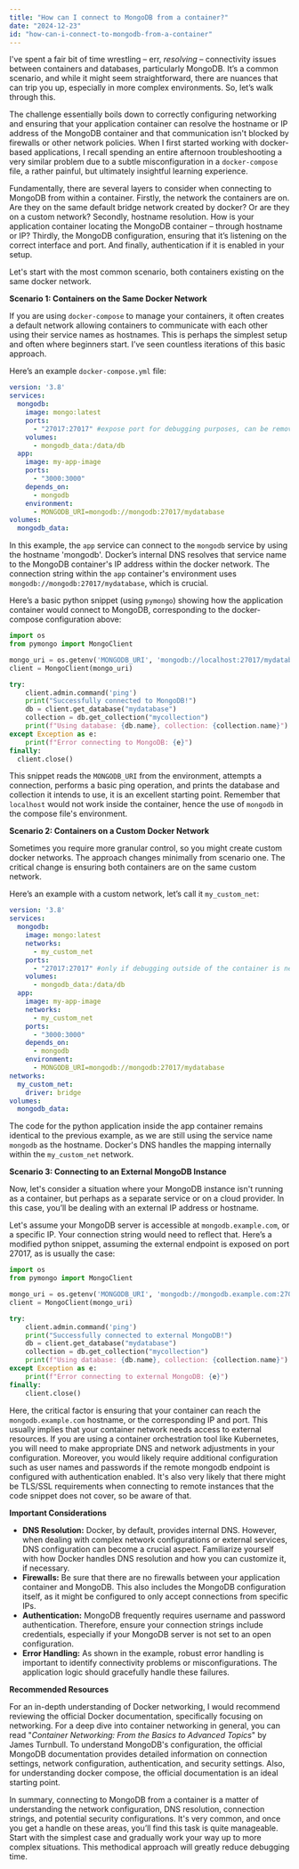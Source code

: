 ```yaml
---
title: "How can I connect to MongoDB from a container?"
date: "2024-12-23"
id: "how-can-i-connect-to-mongodb-from-a-container"
---
```


 I've spent a fair bit of time wrestling – err, *resolving* – connectivity issues between containers and databases, particularly MongoDB. It’s a common scenario, and while it might seem straightforward, there are nuances that can trip you up, especially in more complex environments. So, let’s walk through this.

The challenge essentially boils down to correctly configuring networking and ensuring that your application container can resolve the hostname or IP address of the MongoDB container and that communication isn't blocked by firewalls or other network policies. When I first started working with docker-based applications, I recall spending an entire afternoon troubleshooting a very similar problem due to a subtle misconfiguration in a `docker-compose` file, a rather painful, but ultimately insightful learning experience.

Fundamentally, there are several layers to consider when connecting to MongoDB from within a container. Firstly, the network the containers are on. Are they on the same default bridge network created by docker? Or are they on a custom network? Secondly, hostname resolution. How is your application container locating the MongoDB container – through hostname or IP? Thirdly, the MongoDB configuration, ensuring that it’s listening on the correct interface and port. And finally, authentication if it is enabled in your setup.

Let's start with the most common scenario, both containers existing on the same docker network.

**Scenario 1: Containers on the Same Docker Network**

If you are using `docker-compose` to manage your containers, it often creates a default network allowing containers to communicate with each other using their service names as hostnames. This is perhaps the simplest setup and often where beginners start. I’ve seen countless iterations of this basic approach.

Here’s an example `docker-compose.yml` file:

```yaml
version: '3.8'
services:
  mongodb:
    image: mongo:latest
    ports:
      - "27017:27017" #expose port for debugging purposes, can be removed in production
    volumes:
      - mongodb_data:/data/db
  app:
    image: my-app-image
    ports:
      - "3000:3000"
    depends_on:
      - mongodb
    environment:
      - MONGODB_URI=mongodb://mongodb:27017/mydatabase
volumes:
  mongodb_data:

```

In this example, the `app` service can connect to the `mongodb` service by using the hostname 'mongodb'. Docker’s internal DNS resolves that service name to the MongoDB container's IP address within the docker network. The connection string within the `app` container's environment uses `mongodb://mongodb:27017/mydatabase`, which is crucial.

Here’s a basic python snippet (using `pymongo`) showing how the application container would connect to MongoDB, corresponding to the docker-compose configuration above:

```python
import os
from pymongo import MongoClient

mongo_uri = os.getenv('MONGODB_URI', 'mongodb://localhost:27017/mydatabase')
client = MongoClient(mongo_uri)

try:
    client.admin.command('ping')
    print("Successfully connected to MongoDB!")
    db = client.get_database("mydatabase")
    collection = db.get_collection("mycollection")
    print(f"Using database: {db.name}, collection: {collection.name}")
except Exception as e:
    print(f"Error connecting to MongoDB: {e}")
finally:
  client.close()

```

This snippet reads the `MONGODB_URI` from the environment, attempts a connection, performs a basic ping operation, and prints the database and collection it intends to use, it is an excellent starting point. Remember that `localhost` would not work inside the container, hence the use of `mongodb` in the compose file's environment.

**Scenario 2: Containers on a Custom Docker Network**

Sometimes you require more granular control, so you might create custom docker networks. The approach changes minimally from scenario one. The critical change is ensuring both containers are on the same custom network.

Here’s an example with a custom network, let’s call it `my_custom_net`:

```yaml
version: '3.8'
services:
  mongodb:
    image: mongo:latest
    networks:
      - my_custom_net
    ports:
      - "27017:27017" #only if debugging outside of the container is needed
    volumes:
      - mongodb_data:/data/db
  app:
    image: my-app-image
    networks:
      - my_custom_net
    ports:
      - "3000:3000"
    depends_on:
      - mongodb
    environment:
      - MONGODB_URI=mongodb://mongodb:27017/mydatabase
networks:
  my_custom_net:
    driver: bridge
volumes:
  mongodb_data:
```

The code for the python application inside the app container remains identical to the previous example, as we are still using the service name `mongodb` as the hostname. Docker's DNS handles the mapping internally within the `my_custom_net` network.

**Scenario 3: Connecting to an External MongoDB Instance**

Now, let's consider a situation where your MongoDB instance isn't running as a container, but perhaps as a separate service or on a cloud provider. In this case, you’ll be dealing with an external IP address or hostname.

Let's assume your MongoDB server is accessible at `mongodb.example.com`, or a specific IP. Your connection string would need to reflect that. Here’s a modified python snippet, assuming the external endpoint is exposed on port 27017, as is usually the case:

```python
import os
from pymongo import MongoClient

mongo_uri = os.getenv('MONGODB_URI', 'mongodb://mongodb.example.com:27017/mydatabase')
client = MongoClient(mongo_uri)

try:
    client.admin.command('ping')
    print("Successfully connected to external MongoDB!")
    db = client.get_database("mydatabase")
    collection = db.get_collection("mycollection")
    print(f"Using database: {db.name}, collection: {collection.name}")
except Exception as e:
    print(f"Error connecting to external MongoDB: {e}")
finally:
    client.close()

```

Here, the critical factor is ensuring that your container can reach the `mongodb.example.com` hostname, or the corresponding IP and port. This usually implies that your container network needs access to external resources. If you are using a container orchestration tool like Kubernetes, you will need to make appropriate DNS and network adjustments in your configuration. Moreover, you would likely require additional configuration such as user names and passwords if the remote mongodb endpoint is configured with authentication enabled. It's also very likely that there might be TLS/SSL requirements when connecting to remote instances that the code snippet does not cover, so be aware of that.

**Important Considerations**

*   **DNS Resolution:** Docker, by default, provides internal DNS. However, when dealing with complex network configurations or external services, DNS configuration can become a crucial aspect. Familiarize yourself with how Docker handles DNS resolution and how you can customize it, if necessary.
*   **Firewalls:** Be sure that there are no firewalls between your application container and MongoDB. This also includes the MongoDB configuration itself, as it might be configured to only accept connections from specific IPs.
*   **Authentication:** MongoDB frequently requires username and password authentication. Therefore, ensure your connection strings include credentials, especially if your MongoDB server is not set to an open configuration.
*   **Error Handling:** As shown in the example, robust error handling is important to identify connectivity problems or misconfigurations. The application logic should gracefully handle these failures.

**Recommended Resources**

For an in-depth understanding of Docker networking, I would recommend reviewing the official Docker documentation, specifically focusing on networking. For a deep dive into container networking in general, you can read "*Container Networking: From the Basics to Advanced Topics*" by James Turnbull. To understand MongoDB's configuration, the official MongoDB documentation provides detailed information on connection settings, network configuration, authentication, and security settings. Also, for understanding docker compose, the official documentation is an ideal starting point.

In summary, connecting to MongoDB from a container is a matter of understanding the network configuration, DNS resolution, connection strings, and potential security configurations. It's very common, and once you get a handle on these areas, you’ll find this task is quite manageable. Start with the simplest case and gradually work your way up to more complex situations. This methodical approach will greatly reduce debugging time.
